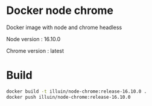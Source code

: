 # Docker node chrome

Docker image with node and chrome headless

Node version : 16.10.0

Chrome version : latest

# Build

```bash
docker build -t illuin/node-chrome:release-16.10.0 .
docker push illuin/node-chrome:release-16.10.0
```
